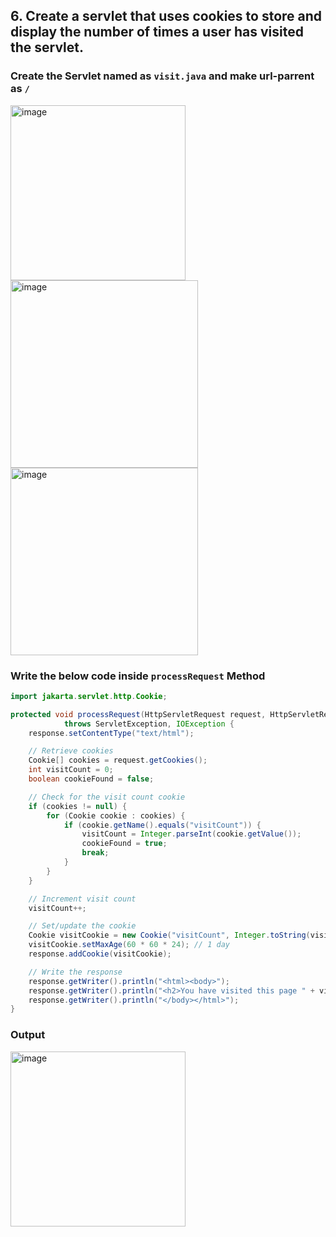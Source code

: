 ## 6. Create a servlet that uses cookies to store and display the number of times a user has visited the servlet.

 ###  Create the Servlet named as `visit.java` and make url-parrent as `/`
 
<img src="https://github.com/user-attachments/assets/7c537c6b-877a-4f15-a1e3-55d5271a0450" alt="image" height="280" style="width:auto;">

<img src="https://github.com/user-attachments/assets/0e5c932c-1a94-4994-8e31-9f4af517838a" alt="image" height="300" style="width:auto;">

<img src="https://github.com/user-attachments/assets/dfe102c2-ba03-491f-9cfd-ad6a98bc210e" alt="image" height="300" style="width:auto;">

###  Write the below code inside `processRequest` Method
 
```java
import jakarta.servlet.http.Cookie;

protected void processRequest(HttpServletRequest request, HttpServletResponse response)
            throws ServletException, IOException {
    response.setContentType("text/html");

    // Retrieve cookies
    Cookie[] cookies = request.getCookies();
    int visitCount = 0;
    boolean cookieFound = false;

    // Check for the visit count cookie
    if (cookies != null) {
        for (Cookie cookie : cookies) {
            if (cookie.getName().equals("visitCount")) {
                visitCount = Integer.parseInt(cookie.getValue());
                cookieFound = true;
                break;
            }
        }
    }

    // Increment visit count
    visitCount++;

    // Set/update the cookie
    Cookie visitCookie = new Cookie("visitCount", Integer.toString(visitCount));
    visitCookie.setMaxAge(60 * 60 * 24); // 1 day
    response.addCookie(visitCookie);

    // Write the response
    response.getWriter().println("<html><body>");
    response.getWriter().println("<h2>You have visited this page " + visitCount + " time(s).</h2>");
    response.getWriter().println("</body></html>");
}
```
### Output

<img src ="https://github.com/user-attachments/assets/f2cd0e0b-7627-4041-bb7b-599e03c2082f" height ="280" width="auto" alt="image" >

